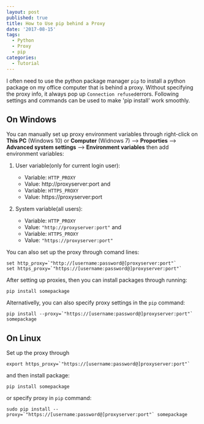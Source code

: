 ```yaml
---
layout: post
published: true
title: How to Use pip behind a Proxy
date: '2017-08-15'
tags:
  - Python
  - Proxy
  - pip
categories:
  - Tutorial
---
```

I often need to use the python package manager `pip` to install a python package on my office computer that is behind a proxy. Without specifying the proxy info, it always pop up `Connection refused`errors. Following settings and commands can be used to make 'pip install' work smoothly.
<!--more-->

## On Windows
You can manually set up proxy environment variables through right-click on **This PC** (Windows 10) or **Computer** (Widnows 7) --> **Proporties** --> **Advanced system settings** --> **Environment variables** then add environment variables:

1. User variable(only for current login user):

    - Variable: `HTTP_PROXY`
    - Value: http:<span>//proxyserver:port
   and 
    - Variable: `HTTPS_PROXY`
    - Value: https:<span>//proxyserver:port
2. System variable(all users):

    - Variable: `HTTP_PROXY`
    - Value: `"http://proxyserver:port"`
   and 
    - Variable: `HTTPS_PROXY`
    - Value: `"https://proxyserver:port"`

You can also set up the proxy through comand lines:

~~~
set http_proxy=`"http://[username:password@]proxyserver:port"`
set https_proxy=`"https://[username:password@]proxyserver:port"`
~~~

After setting up proxies, then you can install packages through running:
~~~
pip install somepackage
~~~

Alternativelly, you can also specify proxy settings in the `pip` command:

~~~
pip install --proxy=`"https://[username:password@]proxyserver:port"` somepackage
~~~

## On Linux
Set up the proxy through

~~~
export https_proxy=`"https://[username:password@]proxyserver:port"`
~~~

and then install package:

~~~
pip install somepackage
~~~

or specify proxy in `pip` command:

~~~
sudo pip install --proxy=`"https://[username:password@]proxyserver:port"` somepackage
~~~
